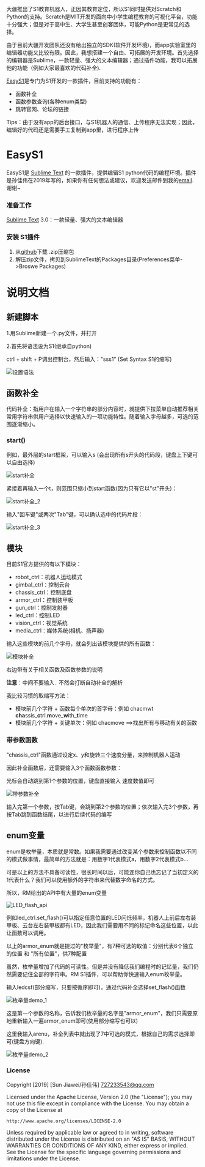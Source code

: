 大疆推出了S1教育机器人，正因其教育定位，所以S1同时提供对Scratch和Python的支持。Scratch是MIT开发的面向中小学生编程教育的可视化平台，功能十分强大；但是对于高中生、大学生甚至创客团体，可能Python是更常见的选择。



由于目前大疆开发团队还没有给出独立的SDK(软件开发环境)，而app实验室里的编辑器功能又比较有限。因此，我想搭建一个自由、可拓展的开发环境。首先选择的编辑器是Sublime，一款轻量、强大的文本编辑器；通过插件功能，我可以拓展他的功能（例如大家最喜欢的代码补全). 



[EasyS1](https://github.com/sunjiawe/RoboMaster-Easy-S1)是专门为S1开发的一款插件，目前支持的功能有：

* 函数补全
* 函数参数查询(各种enum类型)
* 跳转官网、论坛的链接

Tips：由于没有app的后台接口，与S1机器人的通信、上传程序无法实现；因此，编辑好的代码还是需要手工复制到app里，进行程序上传



# EasyS1

EasyS1是 [Sublime Text](http://www.sublimetext.com) 的一款插件，提供编辑S1 python代码的编程环境。插件是孙佳伟在2019年写的，如果你有任何想法或建议，欢迎发送邮件到我的[email](727233543@qq.com). 谢谢~


### 准备工作
[Sublime Text](http://www.sublimetext.com) 3.0：一款轻量、强大的文本编辑器

### 安装 S1插件

1. 从[github](https://github.com/sunjiawe/RoboMaster-Easy-S1)下载 .zip压缩包
2. 解压zip文件，拷贝到SublimeText的Packages目录(Preferences菜单->Broswe Packages)



# 说明文档

## 新建脚本

1.用Sublime新建一个.py文件，并打开

2.首先将语法设为S1(继承自python)

ctrl + shift + P调出控制台，然后输入："sss1" (Set Syntax S1的缩写)

![设置语法](./screenshot/设置语法.jpg)



## 函数补全

代码补全：指用户在输入一个字符串的部分内容时，就提供下拉菜单自动推荐相关常用字符串供用户选择以快速输入的一项功能特性。随着输入字母越多，可选的范围逐渐缩小。



### start()

例如，最外层的start框架，可以输入s  (会出现所有s开头的代码段，键盘上下键可以自由选择)

![start补全](./screenshot/start补全.jpg)



紧接着再输入一个t，则范围只缩小到start函数(因为只有它以"st"开头)：

![start补全_2](./screenshot/start补全_2.jpg)



输入"回车键"或两次"Tab"键，可以确认选中的代码片段：

![start补全_3](./screenshot/start补全_3.jpg)

## 模块

目前S1官方提供的有以下模块：

* robot_ctrl：机器人运动模式
* gimbal_ctrl：控制云台
* chassis_ctrl：控制底盘
* armor_ctrl：控制装甲板
* gun_ctrl：控制发射器
* led_ctrl：控制LED
* vision_ctrl：视觉系统
* media_ctrl：媒体系统(相机、扬声器)



输入这些模块的前几个字母，就会列出该模块提供的所有函数：

![模块补全](./screenshot/模块补全.jpg)

右边带有关于相关函数及函数参数的说明



**注意**：中间不要输入`.`  不然会打断自动补全的解析



我比较习惯的取缩写方法：

* 模块前几个字符 + 函数每个单次的首字母：例如 chacmwt       **cha**ssis_**c**trl.**m**ove\_**w**ith\_**t**ime
* 模块前几个字符 + 关键单次：例如  chacmove    ==>找出所有与移动有关的函数



### 带参数函数

"chassis_ctrl"函数通过设定x、y和旋转三个速度分量，来控制机器人运动

因此补全函数后，还需要输入3个函数函数参数：

光标会自动跳到第1个参数的位置，键盘直接输入 速度数值即可

![带参数补全](./screenshot/带参数补全.jpg)

输入完第一个参数，按Tab键，会跳到第2个参数的位置；依次输入完3个参数，再按Tab跳到函数结尾，以进行后续代码的编写



## enum变量

enum是枚举量，本质就是常数。如果我需要通过改变某个参数来控制函数以不同的模式做事情，最简单的方法就是：用数字1代表模式a，用数字2代表模式b...

可是以上的方法不具备可读性，很长时间以后，可能连你自己也忘记了当初定义的1代表什么？我们可以使用额外的字符串来代替数字命名的方式。

所以，RM给出的API中有大量的enum变量

![LED_flash_api](./screenshot/LED_flash_api.jpg)

例如led_ctrl.set_flash()可以指定任意位置的LED闪烁频率，机器人上前后左右装甲板、云台左右装甲板都有LED，因此我们需要用不同的标记命名这些位置，以此让函数可以调用。

以上的armor_enum就是提过的"枚举量"，有7种可选的取值：分别代表6个独立的位置 和 "所有位置"，供7种配置



虽然，枚举量增加了代码的可读性。但是并没有降低我们编程时的记忆量，我们仍然需要记住全部的字符串。RM S1插件，可以帮助你快速输入enum枚举量。



输入ledcsf(部分缩写，只要按循序即可)，通过代码补全选择set_flash()函数

![枚举量demo_1](./screenshot/枚举量demo_1.jpg)

这是第一个参数的名称，告诉我们枚举量的名字是"armor_enum"，我们只需要原地重新输入一遍armor_enum即可(使用部分缩写也可以)



这里我输入arenu，补全列表中就出现了7中可选的模式，根据自己的需求选择即可(键盘方向键).

![枚举量demo_2](./screenshot/枚举量demo_2.jpg)



### License

Copyright [2019] [Sun Jiawei/孙佳伟] <727233543@qq.com>

Licensed under the Apache License, Version 2.0 (the "License");
you may not use this file except in compliance with the License.
You may obtain a copy of the License at

    http://www.apache.org/licenses/LICENSE-2.0

Unless required by applicable law or agreed to in writing, software
distributed under the License is distributed on an "AS IS" BASIS,
WITHOUT WARRANTIES OR CONDITIONS OF ANY KIND, either express or implied.
See the License for the specific language governing permissions and
limitations under the License.
